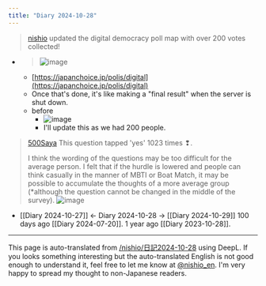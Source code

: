 ```yaml
---
title: "Diary 2024-10-28"
---
```



> [nishio](https://x.com/nishio/status/1850866021827219654) updated the digital democracy poll map with over 200 votes collected!
- >  ![image](https://pbs.twimg.com/media/Ga-Y0SvbQAAEElj?format=jpg&name=medium#.png)
    - [https://japanchoice.jp/polis/digital](https://japanchoice.jp/polis/digital)
    - Once that's done, it's like making a "final result" when the server is shut down.
    - before
        - ![image](https://gyazo.com/4b3170f63b4db8c46cf75ac27b8be773/thumb/1000)
        - I'll update this as we had 200 people.

> [500Saya](https://x.com/500Saya/status/1850877503210160247) This question tapped 'yes' 1023 times ❢.
>
>  I think the wording of the questions may be too difficult for the average person. I felt that if the hurdle is lowered and people can think casually in the manner of MBTI or Boat Match, it may be possible to accumulate the thoughts of a more average group (*although the question cannot be changed in the middle of the survey).
>  ![image](https://gyazo.com/512d01bdb4247c2de3681098f66c45a4/thumb/1000)

- [[Diary 2024-10-27]] ← Diary 2024-10-28 → [[Diary 2024-10-29]]
100 days ago [[Diary 2024-07-20]].
1 year ago [[Diary 2023-10-28]].
---
This page is auto-translated from [/nishio/日記2024-10-28](https://scrapbox.io/nishio/日記2024-10-28) using DeepL. If you looks something interesting but the auto-translated English is not good enough to understand it, feel free to let me know at [@nishio_en](https://twitter.com/nishio_en). I'm very happy to spread my thought to non-Japanese readers.